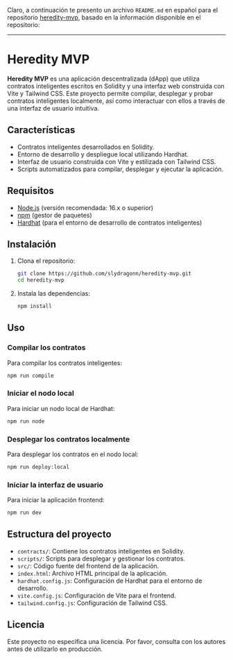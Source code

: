 Claro, a continuación te presento un archivo `README.md` en español para el repositorio [heredity-mvp](https://github.com/slydragonn/heredity-mvp), basado en la información disponible en el repositorio:

---

# Heredity MVP

**Heredity MVP** es una aplicación descentralizada (dApp) que utiliza contratos inteligentes escritos en Solidity y una interfaz web construida con Vite y Tailwind CSS. Este proyecto permite compilar, desplegar y probar contratos inteligentes localmente, así como interactuar con ellos a través de una interfaz de usuario intuitiva.

## Características

* Contratos inteligentes desarrollados en Solidity.
* Entorno de desarrollo y despliegue local utilizando Hardhat.
* Interfaz de usuario construida con Vite y estilizada con Tailwind CSS.
* Scripts automatizados para compilar, desplegar y ejecutar la aplicación.

## Requisitos

* [Node.js](https://nodejs.org/) (versión recomendada: 16.x o superior)
* [npm](https://www.npmjs.com/) (gestor de paquetes)
* [Hardhat](https://hardhat.org/) (para el entorno de desarrollo de contratos inteligentes)

## Instalación

1. Clona el repositorio:

   ```bash
   git clone https://github.com/slydragonn/heredity-mvp.git
   cd heredity-mvp
   ```



2. Instala las dependencias:

   ```bash
   npm install
   ```



## Uso

### Compilar los contratos

Para compilar los contratos inteligentes:

```bash
npm run compile
```



### Iniciar el nodo local

Para iniciar un nodo local de Hardhat:

```bash
npm run node
```



### Desplegar los contratos localmente

Para desplegar los contratos en el nodo local:

```bash
npm run deploy:local
```



### Iniciar la interfaz de usuario

Para iniciar la aplicación frontend:

```bash
npm run dev
```



## Estructura del proyecto

* `contracts/`: Contiene los contratos inteligentes en Solidity.
* `scripts/`: Scripts para desplegar y gestionar los contratos.
* `src/`: Código fuente del frontend de la aplicación.
* `index.html`: Archivo HTML principal de la aplicación.
* `hardhat.config.js`: Configuración de Hardhat para el entorno de desarrollo.
* `vite.config.js`: Configuración de Vite para el frontend.
* `tailwind.config.js`: Configuración de Tailwind CSS.

## Licencia

Este proyecto no especifica una licencia. Por favor, consulta con los autores antes de utilizarlo en producción.